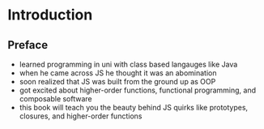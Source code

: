 # Introduction

## Preface

- learned programming in uni with class based langauges like Java
- when he came across JS he thought it was an abomination
- soon realized that JS was built from the ground up as OOP
- got excited about higher-order functions, functional programming, and composable software
- this book will teach you the beauty behind JS quirks like prototypes, closures, and higher-order functions

